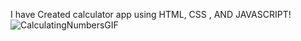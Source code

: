 I have Created calculator app using HTML, CSS , AND JAVASCRIPT!
![CalculatingNumbersGIF](https://user-images.githubusercontent.com/102840790/209819531-d836d8da-3e88-40d8-b309-72769d1a6016.gif)

